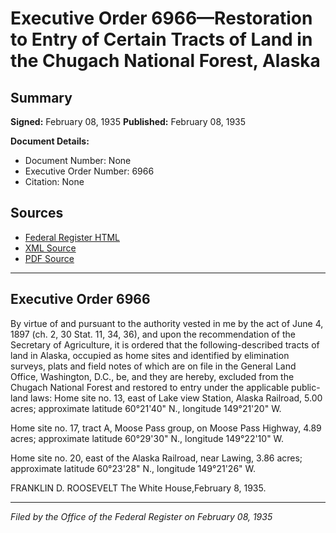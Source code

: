 # Executive Order 6966—Restoration to Entry of Certain Tracts of Land in the Chugach National Forest, Alaska

## Summary

**Signed:** February 08, 1935
**Published:** February 08, 1935

**Document Details:**
- Document Number: None
- Executive Order Number: 6966
- Citation: None

## Sources
- [Federal Register HTML](https://www.presidency.ucsb.edu/documents/executive-order-6966-restoration-entry-certain-tracts-land-the-chugach-national-forest)
- [XML Source](None)
- [PDF Source](None)

---

## Executive Order 6966

By virtue of and pursuant to the authority vested in me by the act of June 4, 1897 (ch. 2, 30 Stat. 11, 34, 36), and upon the recommendation of the Secretary of Agriculture, it is ordered that the following-described tracts of land in Alaska, occupied as home sites and identified by elimination surveys, plats and field notes of which are on file in the General Land Office, Washington, D.C., be, and they are hereby, excluded from the Chugach National Forest and restored to entry under the applicable public-land laws:
Home site no. 13, east of Lake view Station, Alaska Railroad, 5.00 acres; approximate latitude 60°21'40" N., longitude 149°21'20" W.

Home site no. 17, tract A, Moose Pass group, on Moose Pass Highway, 4.89 acres; approximate latitude 60°29'30" N., longitude 149°22'10" W.

Home site no. 20, east of the Alaska Railroad, near Lawing, 3.86 acres; approximate latitude 60°23'28" N., longitude 149°21'26" W.

FRANKLIN D. ROOSEVELT
The White House,February 8, 1935.

---

*Filed by the Office of the Federal Register on February 08, 1935*
